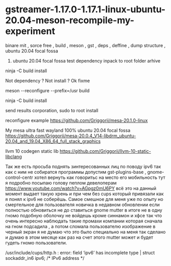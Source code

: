 # gstreamer-1.17.0-1.17.1-linux-ubuntu-20.04-meson-recompile-my-experiment
binare mit , sorce free , build , meson , gst , deps , deffine , dump structure , ubuntu 20.04 focal fossa

1) ubuntu 20.04 focal fossa test dependency inpack to root folder arhive

ninja -C build install

Not dependency ? Not install ? Ok fixme

meson --reconfigure --prefix=/usr build

ninja -C build install

send results corporation, sudo to root install 

reconfigure example https://github.com/Griggorii/mesa-20.1.0-linux

My mesa ultra fast wayland 100% ubuntu 20.04 focal fossa https://github.com/Griggorii/mesa-20.0.4_V14-libdrm_ubuntu-20.04_and_19.04_X86_64_full_stack_graphics

llvm 10 codegen static lib https://github.com/Griggorii/llvm-10-static-libclang
 
Так же есть просьба поднять зинтересованных лиц по поводу ipv6 так как с ним не собиратся программы допустим gst-plugins-base , gnome-control-centr хотел вернуть как говоритьс на место его мобильность тут я подробно посыпаю голову пеплом девелоперам https://www.youtube.com/watch?v=AGpgz0mU6PY всё это на данный момент выдает такую хрень и при чем без cups который привязали как я понял к ipv6 не соберёшь. Самое смешное для меня уже по опыту но смертельное для пользователя новичка в недавном обновлении если полностью обновиться не до ставиться gnome mutter в итоге не в одну гномо подобную оболочку не войдешь кроме синнамон и хфсе так что очень интересно наблюдать такие промахи компании которая сначала на гном подсадила , а потом сломала пользователю изображение в черный экран я не думаю что это было специально на меня так сделано и думаю в этом месяце как раз на счет этого mutter может и будет гудеть гномо пользователи.

/usr/include/cups/http.h : error: field ‘ipv6’ has incomplete type
  |   struct sockaddr_in6 ipv6;  /* IPv6 address */

